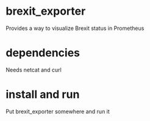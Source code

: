 # brexit_exporter
Provides a way to visualize Brexit status in Prometheus

# dependencies

Needs netcat and curl

# install and run

Put brexit_exporter somewhere and run it
